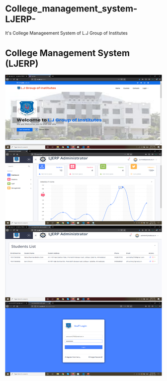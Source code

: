 # College_management_system-LJERP-
It's College Manageement System of L.J Group of Institutes
<h1>College Management System (LJERP)</h1>
<img src="/photos/pic1.png">
<img src="/photos/pic2.png">
<img src="/photos/pic3.png">
<img src="/photos/pic4.png">
